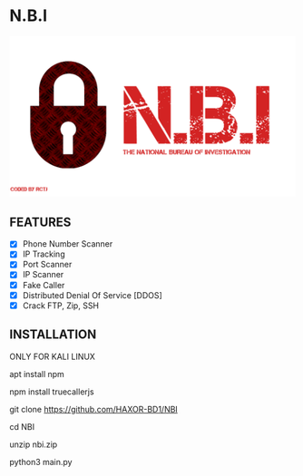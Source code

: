# N.B.I

![N.B.I](https://github.com/HAXOR-BD1/NBI/blob/main/Logopit_1712457327850.png)

## FEATURES

- [x] Phone Number Scanner
- [x] IP Tracking
- [x] Port Scanner
- [x] IP Scanner
- [x] Fake Caller
- [x] Distributed Denial Of Service [DDOS]
- [x] Crack FTP, Zip, SSH

## INSTALLATION

ONLY FOR KALI LINUX


apt install npm

npm install truecallerjs

git clone https://github.com/HAXOR-BD1/NBI

cd NBI

unzip nbi.zip

python3 main.py

#